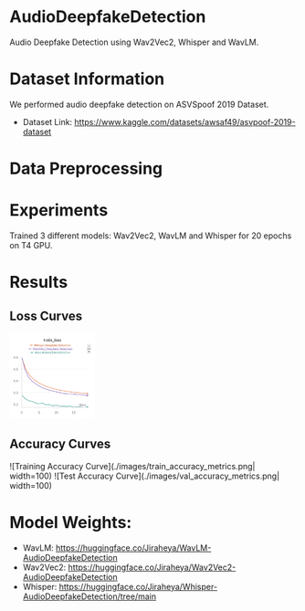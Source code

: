 # AudioDeepfakeDetection
Audio Deepfake Detection using Wav2Vec2, Whisper and WavLM.

# Dataset Information
We performed audio deepfake detection on ASVSpoof 2019 Dataset.
* Dataset Link: https://www.kaggle.com/datasets/awsaf49/asvpoof-2019-dataset


# Data Preprocessing

# Experiments
Trained 3 different models: Wav2Vec2, WavLM and Whisper for 20 epochs on T4 GPU.

# Results
## Loss Curves
<img src="./images/train_loss_metrics.png" alt="Training Loss Curve" width="150" height="150">

## Accuracy Curves
![Training Accuracy Curve](./images/train_accuracy_metrics.png| width=100) ![Test Accuracy Curve](./images/val_accuracy_metrics.png| width=100)


# Model Weights:
* WavLM: https://huggingface.co/Jiraheya/WavLM-AudioDeepfakeDetection
* Wav2Vec2: https://huggingface.co/Jiraheya/Wav2Vec2-AudioDeepfakeDetection
* Whisper: https://huggingface.co/Jiraheya/Whisper-AudioDeepfakeDetection/tree/main

